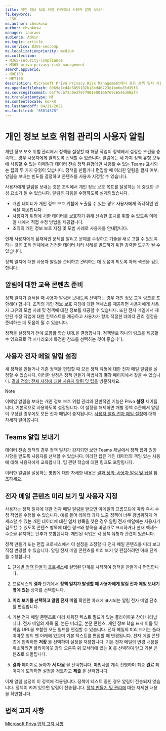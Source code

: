 ```yaml
---
title: 개인 정보 보호 위험 관리에서 사용자 알림 보내기
f1.keywords:
- CSH
ms.author: chvukosw
author: chvukosw
manager: laurawi
audience: Admin
ms.topic: article
ms.service: O365-seccomp
ms.localizationpriority: medium
ms.collection:
- M365-security-compliance
- M365-priva-privacy-risk-management
search.appverid:
- MOE150
- MET150
description: Microsoft Priva Privacy Risk Management에서 찾은 정책 일치 사항에 대해 콘텐츠 소유자에게 알리는 방법과 이러한 이메일 알림을 사용하여 문제를 해결하는 방법을 알아봅니다.
ms.openlocfilehash: 8969e1cd4d5859102b18bd46723d1be6e85d35f6
ms.sourcegitcommit: b5f7dcb73c0e3f677981e80106769cb546d00af4
ms.translationtype: MT
ms.contentlocale: ko-KR
ms.lasthandoff: 04/21/2022
ms.locfileid: "65014378"
---
```

# <a name="user-notifications-in-privacy-risk-management"></a>개인 정보 보호 위험 관리의 사용자 알림

개인 정보 보호 위험 관리에서 정책을 설정할 때 해당 작업이 정책에서 설정한 조건을 충족하는 경우 사용자에게 알리도록 선택할 수 있습니다. 알림에는 세 가지 정책 유형 모두에 사용할 수 있는 이메일과 데이터 전송 정책 유형에만 사용할 수 있는 Teams 표시되는 팁의 두 가지 유형이 있습니다. 정책을 만들거나 편집할 때 이러한 알림을 켤지 여부, 알림을 보내는 빈도를 결정하고 콘텐츠를 사용자 지정할 수 있습니다.

사용자에게 알림을 보내는 것은 조직에서 개인 정보 보호 목표를 달성하는 데 중요한 구성 요소가 될 수 있습니다. 알림은 다음을 수행하도록 설계되었습니다.

- 개인 데이터가 개인 정보 보호 위험에 노출될 수 있는 경우 사용자에게 즉각적인 인식을 제공합니다.
- 사용자가 위험에 처한 데이터를 보호하기 위해 신속한 조치를 취할 수 있도록 이메일 내에서 직접 수정 방법을 제공합니다.
- 조직의 개인 정보 보호 지침 및 모범 사례로 사용자를 안내합니다.

현재 사용자에게 잠재적인 문제를 알리고 문제를 수정하고 기술을 새로 고칠 수 있도록 하는 것은 조직 전체에서 건전한 데이터 처리 사례를 빌드하기 위한 강력한 도구가 될 수 있습니다.

정책 일치에 대한 사용자 알림을 준비하고 관리하는 데 도움이 되도록 아래 섹션을 검토합니다.

## <a name="prepare-training-content-for-notifications"></a>알림에 대한 교육 콘텐츠 준비

정책 일치가 검색될 때 사용자 알림을 보내도록 선택하는 경우 개인 정보 교육 링크를 포함해야 합니다. 조직의 개인 정보 보호 지침에 대한 액세스를 제공하면 사용자에게 사용자 고유의 모범 사례 및 정책에 대한 정보를 제공할 수 있습니다. 또한 전자 메일에서 제안된 수정 작업에 대한 컨텍스트를 제공하고 사용자가 향후 적절한 데이터 관리 결정을 준비하는 데 도움이 될 수 있습니다.

정책을 설정하기 전에 포함할 학습 URL을 결정합니다. 정책별로 하나의 링크를 제공할 수 있으므로 각 시나리오에 특정한 참조를 선택하는 것이 좋습니다.

## <a name="set-user-email-notifications"></a>사용자 전자 메일 알림 설정

새 정책을 만들거나 기존 정책을 편집할 때 모든 정책 유형에 대한 전자 메일 알림을 설정할 수 있습니다. 이러한 설정은 정책 만들기 마법사의 **결과** 페이지에서 찾을 수 있습니다. [결과 정의: 전체 지침에 대한 사용자 알림 및 팁을](risk-management-policies.md#define-outcomes-user-email-notifications-and-tips) 방문하세요.

> [!NOTE]
> 이메일 알림을 보내는 개인 정보 보호 위험 관리의 전반적인 기능은 Priva **설정** 제어됩니다. 기본적으로 사용하도록 설정됩니다. 이 설정을 해제하면 개별 정책 수준에서 알림이 구성된 경우에도 모든 전자 메일이 중지됩니다. [사용자 알림 전자 메일 설정](priva-settings.md#user-notification-emails)에 대해 자세히 알아봅니다.

## <a name="send-notifications-in-teams"></a>Teams 알림 보내기

데이터 전송 정책의 경우 정책 일치가 감지되면 보안 Teams 채널에서 정책 팁과 권장 사항을 받도록 사용자를 선택할 수 있습니다. 이러한 팁은 개인 데이터의 책임 있는 사용에 대해 사용자에게 교육합니다. 팁 관련 학습에 대한 링크도 포함됩니다.

이러한 알림을 설정하는 방법에 대한 자세한 내용은 [결과 정의: 사용자 알림 및 팁을](risk-management-policies.md#define-outcomes-user-email-notifications-and-tips) 참조하세요.

## <a name="preview-and-customize-email-content"></a>전자 메일 콘텐츠 미리 보기 및 사용자 지정

사용자는 정책 일치에 대한 전자 메일 알림을 받으면 이메일의 프롬프트에 따라 즉시 수정 작업을 수행할 수 있습니다. 예를 들어 데이터 과다 노출 정책이 너무 광범위하게 액세스할 수 있는 개인 데이터에 대한 일치 항목을 찾은 경우 알림 전자 메일에는 사용자가 검토할 수 있도록 콘텐츠 항목에 대한 링크와 항목을 비공개로 표시하거나 현재 액세스 수준을 유지하는 단추가 포함됩니다. 제안된 작업은 각 정책 유형과 관련이 있습니다.

정책 만들기 또는 편집 프로세스에서 이 설정을 조정할 때 전자 메일 콘텐츠를 미리 보고 직접 변경할 수 있습니다. 알림 전자 메일 콘텐츠를 미리 보기 및 편집하려면 아래 단계를 수행합니다.

1. [단계별 정책 만들기 프로세스](risk-management-policies.md#custom-setup-guided-process-to-choose-all-settings)에 설명된 단계를 시작하여 정책을 만들거나 편집합니다.

2. 프로세스의 **결과** 단계에서 **정책 일치가 발생할 때 사용자에게 알림 전자 메일 보내기 옆에 있는** 상자를 선택합니다.

3. **미리 보기를 선택하고 알림 전자 메일** 확인란 아래에 표시되는 알림 전자 메일 단추를 편집합니다.

4. 기본 전자 메일 콘텐츠로 미리 채워진 텍스트 필드가 있는 플라이아웃 창이 나타납니다. 전자 메일의 제목 줄, 본문 머리글, 본문 콘텐츠, 개인 정보 학습 표시 이름 및 학습 URL을 포함한 모든 필드를 편집할 수 있습니다. 전자 메일의 미리 보기는 플라이아웃 창의 맨 아래에 있으며 기본 텍스트를 편집할 때 변경됩니다. 전자 메일 콘텐츠에 만족하면 **저장** 을 선택하여 설정을 저장합니다. 기본 전자 메일의 변경 내용을 취소하려면 플라이아웃 창의 오른쪽 위 모서리에 있는 **X** 를 선택하여 닫고 기본 콘텐츠로 되돌립니다.

5. **결과** 페이지로 돌아가 **서 다음** 을 선택합니다. 마법사를 계속 진행하며 최종 **완료** 페이지에 도착하면 설정을 검토하고 **제출** 을 선택합니다.

이제 알림 설정이 이 정책에 적용됩니다. 정책이 테스트 중인 경우 알림이 전송되지 않습니다. 정책이 켜져 있으면 알림이 전송됩니다. [정책 만들기 및 관리에](risk-management-policies.md) 대한 자세한 내용을 확인합니다.


## <a name="legal-disclaimer"></a>법적 고지 사항

[Microsoft Priva 법적 고지 사항](priva-disclaimer.md)
